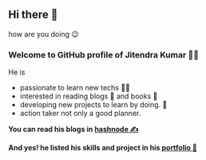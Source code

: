 ## Hi there 👋️
how are you doing 😉️
### Welcome to GitHub profile of Jitendra Kumar 😶‍🌫️️
He is
- passionate to learn new techs 👩‍💻️ 
- interested in reading blogs 📃️ and books 📖️
- developing new projects to learn by doing. 👷️
- action taker not only a good planner.

**You can read his blogs in [hashnode ✍️](https://jit2endra.hashnode.dev/)**

**And yes! he listed his skills and project in his [portfolio 💼](https://jitendra-kumar.netlify.app)**
